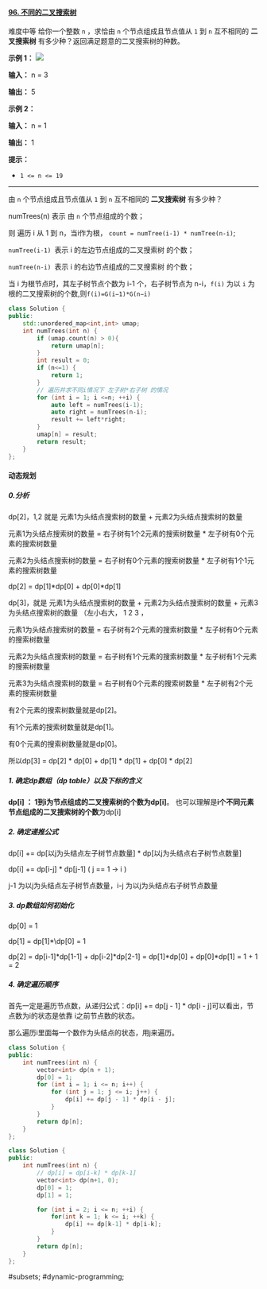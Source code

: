 #### [96. 不同的二叉搜索树](https://leetcode.cn/problems/unique-binary-search-trees/)
难度中等
给你一个整数 `n` ，求恰由 `n` 个节点组成且节点值从 `1` 到 `n` 互不相同的 **二叉搜索树** 有多少种？返回满足题意的二叉搜索树的种数。

**示例 1：**
![](https://assets.leetcode.com/uploads/2021/01/18/uniquebstn3.jpg)

**输入：** n = 3

**输出：** 5

**示例 2：**

**输入：** n = 1

**输出：** 1

**提示：**
-   `1 <= n <= 19`
---- ----

由 `n` 个节点组成且节点值从 `1` 到 `n` 互不相同的 **二叉搜索树** 有多少种？

numTrees(n) 表示 由 `n` 个节点组成的个数；

则 遍历 i 从 1 到 n，当i作为根， `count = numTree(i-1) * numTree(n-i)`;

  `numTree(i-1) `表示 i 的左边节点组成的二叉搜索树 的个数；

  `numTree(n-i) `表示 i 的右边节点组成的二叉搜索树 的个数；

当 i 为根节点时，其左子树节点个数为 i-1 个，右子树节点为 n-i，`f(i)` 为以 `i` 为根的二叉搜索树的个数,则`f(i)=G(i−1)*G(n−i)`

```cpp
class Solution {
public:
    std::unordered_map<int,int> umap;
    int numTrees(int n) {
        if (umap.count(n) > 0){
            return umap[n];
        }
        int result = 0;
        if (n<=1) {
            return 1;
        }
        // 遍历并求不同i情况下 左子树*右子树 的情况
        for (int i = 1; i <=n; ++i) {
            auto left = numTrees(i-1);
            auto right = numTrees(n-i);
            result += left*right;
        }
        umap[n] = result;
        return result;
    }
};
```
#### 动态规划
##### 0.分析
dp\[2]，1,2 就是 元素1为头结点搜索树的数量 + 元素2为头结点搜索树的数量

元素1为头结点搜索树的数量 = 右子树有1个2元素的搜索树数量 * 左子树有0个元素的搜索树数量

元素2为头结点搜索树的数量 = 右子树有0个元素的搜索树数量 * 左子树有1个1元素的搜索树数量

dp\[2] = dp\[1]\*dp\[0] + dp\[0]\*dp\[1]

dp\[3]，就是 元素1为头结点搜索树的数量 + 元素2为头结点搜索树的数量 + 元素3为头结点搜索树的数量
（左小右大， 1 2 3 ，

元素1为头结点搜索树的数量 = 右子树有2个元素的搜索树数量 * 左子树有0个元素的搜索树数量

元素2为头结点搜索树的数量 = 右子树有1个元素的搜索树数量 * 左子树有1个元素的搜索树数量

元素3为头结点搜索树的数量 = 右子树有0个元素的搜索树数量 * 左子树有2个元素的搜索树数量


有2个元素的搜索树数量就是dp\[2]。

有1个元素的搜索树数量就是dp\[1]。

有0个元素的搜索树数量就是dp\[0]。

所以dp\[3] = dp\[2] * dp\[0] + dp\[1] * dp\[1] + dp\[0] * dp\[2]

##### 1. 确定dp数组（dp table）以及下标的含义
**dp\[i] ： 1到i为节点组成的二叉搜索树的个数为dp\[i]**。
也可以理解是**i个不同元素节点组成的二叉搜索树的个数**为dp\[i]

##### 2.  确定递推公式
dp\[i] += dp\[以j为头结点左子树节点数量] * dp\[以j为头结点右子树节点数量]

dp\[i] += dp\[i-j] * dp\[j-1]  ( j == 1 -> i )

j-1 为以j为头结点左子树节点数量，i-j 为以j为头结点右子树节点数量

##### 3. dp数组如何初始化
dp\[0] = 1

dp\[1] = dp\[1]\*\dp\[0] = 1

dp\[2] = dp\[i-1]\*dp\[1-1] + dp\[i-2]\*dp\[2-1]
      = dp\[1]\*dp\[0] + dp\[0]\*dp\[1]
      = 1 + 1
      = 2

##### 4.  确定遍历顺序
首先一定是遍历节点数，从递归公式：dp\[i] += dp\[j - 1] * dp\[i - j]可以看出，节点数为i的状态是依靠 i之前节点数的状态。

那么遍历i里面每一个数作为头结点的状态，用j来遍历。

```cpp
class Solution {
public:
    int numTrees(int n) {
        vector<int> dp(n + 1);
        dp[0] = 1;
        for (int i = 1; i <= n; i++) {
            for (int j = 1; j <= i; j++) {
                dp[i] += dp[j - 1] * dp[i - j];
            }
        }
        return dp[n];
    }
};
```

```cpp
class Solution {
public:
    int numTrees(int n) {
        // dp[i] = dp[i-k] * dp[k-1]
        vector<int> dp(n+1, 0);
        dp[0] = 1;
        dp[1] = 1;

        for (int i = 2; i <= n; ++i) {
            for(int k = 1; k <= i; ++k) {
                dp[i] += dp[k-1] * dp[i-k];
            }
        }
        return dp[n];
    }
};
```
#subsets; #dynamic-programming;


